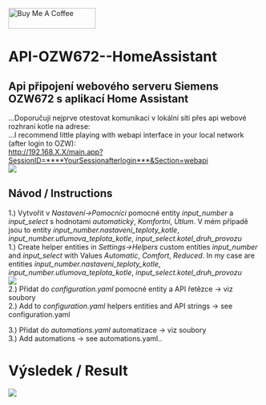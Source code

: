 <a href="https://www.buymeacoffee.com/kratkyt" target="_blank"><img src="https://cdn.buymeacoffee.com/buttons/default-orange.png" alt="Buy Me A Coffee" height="41" width="174"></a>
# API-OZW672--HomeAssistant  
## Api připojení webového serveru Siemens OZW672 s aplikací Home Assistant
...Doporučuji nejprve otestovat komunikaci v lokální síti přes api webové rozhraní kotle na adrese:   
...I recommend little playing with webapi interface in your local network (after login to OZW):    
http://192.168.X.X/main.app?SessionID=****YourSessionafterlogin***&Section=webapi  
![](https://github.com/vencakratky/API-OZW672--HomeAssistant/blob/master/webapi.jpg)  
## Návod / Instructions  
1.) Vytvořit v *Nastavení->Pomocníci* pomocné entity *input_number* a *input_select* s hodnotami *automatický*, *Komfortní*, *Útlum*. V mém případě jsou to entity *input_number.nastaveni_teploty_kotle*, *input_number.utlumova_teplota_kotle*, *input_select.kotel_druh_provozu*  
1.) Create helper entities in *Settings->Helpers* custom entities *input_number* and *input_select* with Values *Automatic*, *Comfort*, *Reduced*. In my case are entities *input_number.nastaveni_teploty_kotle*, *input_number.utlumova_teplota_kotle*, *input_select.kotel_druh_provozu*    
![](https://github.com/vencakratky/API-OZW672--HomeAssistant/blob/master/entities.jpg)  
2.) Přidat do *configuration.yaml* pomocné entity a API řetězce -> viz soubory  
2.) Add to *configuration.yaml* helpers entities and API strings -> see configuration.yaml 

3.) Přidat do *automations.yaml* automatizace -> viz soubory   
3.) Add automations -> see automations.yaml..

# Výsledek / Result
![](https://github.com/vencakratky/API-OZW672--HomeAssistant/blob/master/Result.jpg)
